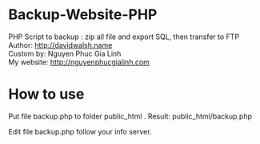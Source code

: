 # Backup-Website-PHP
PHP Script to backup : zip all file and export SQL, then transfer to FTP <br/>
Author: http://davidwalsh.name <br/>
Custom by: Nguyen Phuc Gia Linh <br/>
My website: http://nguyenphucgialinh.com
# How to use

Put file backup.php to folder public_html . Result: public_html/backup.php <br/>

Edit file backup.php follow your info server.<br/>




